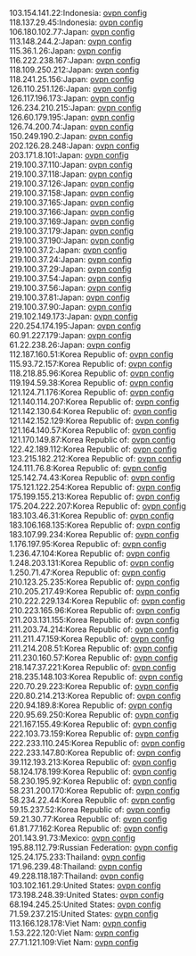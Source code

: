 103.154.141.22:Indonesia: [ovpn config](vpn/103_154_141_22.ovpn)  
118.137.29.45:Indonesia: [ovpn config](vpn/118_137_29_45.ovpn)  
106.180.102.77:Japan: [ovpn config](vpn/106_180_102_77.ovpn)  
113.148.244.2:Japan: [ovpn config](vpn/113_148_244_2.ovpn)  
115.36.1.26:Japan: [ovpn config](vpn/115_36_1_26.ovpn)  
116.222.238.167:Japan: [ovpn config](vpn/116_222_238_167.ovpn)  
118.109.250.212:Japan: [ovpn config](vpn/118_109_250_212.ovpn)  
118.241.25.156:Japan: [ovpn config](vpn/118_241_25_156.ovpn)  
126.110.251.126:Japan: [ovpn config](vpn/126_110_251_126.ovpn)  
126.117.196.173:Japan: [ovpn config](vpn/126_117_196_173.ovpn)  
126.234.210.215:Japan: [ovpn config](vpn/126_234_210_215.ovpn)  
126.60.179.195:Japan: [ovpn config](vpn/126_60_179_195.ovpn)  
126.74.200.74:Japan: [ovpn config](vpn/126_74_200_74.ovpn)  
150.249.190.2:Japan: [ovpn config](vpn/150_249_190_2.ovpn)  
202.126.28.248:Japan: [ovpn config](vpn/202_126_28_248.ovpn)  
203.171.8.101:Japan: [ovpn config](vpn/203_171_8_101.ovpn)  
219.100.37.110:Japan: [ovpn config](vpn/219_100_37_110.ovpn)  
219.100.37.118:Japan: [ovpn config](vpn/219_100_37_118.ovpn)  
219.100.37.126:Japan: [ovpn config](vpn/219_100_37_126.ovpn)  
219.100.37.158:Japan: [ovpn config](vpn/219_100_37_158.ovpn)  
219.100.37.165:Japan: [ovpn config](vpn/219_100_37_165.ovpn)  
219.100.37.166:Japan: [ovpn config](vpn/219_100_37_166.ovpn)  
219.100.37.169:Japan: [ovpn config](vpn/219_100_37_169.ovpn)  
219.100.37.179:Japan: [ovpn config](vpn/219_100_37_179.ovpn)  
219.100.37.190:Japan: [ovpn config](vpn/219_100_37_190.ovpn)  
219.100.37.2:Japan: [ovpn config](vpn/219_100_37_2.ovpn)  
219.100.37.24:Japan: [ovpn config](vpn/219_100_37_24.ovpn)  
219.100.37.29:Japan: [ovpn config](vpn/219_100_37_29.ovpn)  
219.100.37.54:Japan: [ovpn config](vpn/219_100_37_54.ovpn)  
219.100.37.56:Japan: [ovpn config](vpn/219_100_37_56.ovpn)  
219.100.37.81:Japan: [ovpn config](vpn/219_100_37_81.ovpn)  
219.100.37.90:Japan: [ovpn config](vpn/219_100_37_90.ovpn)  
219.102.149.173:Japan: [ovpn config](vpn/219_102_149_173.ovpn)  
220.254.174.195:Japan: [ovpn config](vpn/220_254_174_195.ovpn)  
60.91.227.179:Japan: [ovpn config](vpn/60_91_227_179.ovpn)  
61.22.238.26:Japan: [ovpn config](vpn/61_22_238_26.ovpn)  
112.187.160.51:Korea Republic of: [ovpn config](vpn/112_187_160_51.ovpn)  
115.93.72.157:Korea Republic of: [ovpn config](vpn/115_93_72_157.ovpn)  
118.218.85.96:Korea Republic of: [ovpn config](vpn/118_218_85_96.ovpn)  
119.194.59.38:Korea Republic of: [ovpn config](vpn/119_194_59_38.ovpn)  
121.124.71.176:Korea Republic of: [ovpn config](vpn/121_124_71_176.ovpn)  
121.140.114.207:Korea Republic of: [ovpn config](vpn/121_140_114_207.ovpn)  
121.142.130.64:Korea Republic of: [ovpn config](vpn/121_142_130_64.ovpn)  
121.142.152.129:Korea Republic of: [ovpn config](vpn/121_142_152_129.ovpn)  
121.164.140.57:Korea Republic of: [ovpn config](vpn/121_164_140_57.ovpn)  
121.170.149.87:Korea Republic of: [ovpn config](vpn/121_170_149_87.ovpn)  
122.42.189.112:Korea Republic of: [ovpn config](vpn/122_42_189_112.ovpn)  
123.215.182.212:Korea Republic of: [ovpn config](vpn/123_215_182_212.ovpn)  
124.111.76.8:Korea Republic of: [ovpn config](vpn/124_111_76_8.ovpn)  
125.142.74.43:Korea Republic of: [ovpn config](vpn/125_142_74_43.ovpn)  
175.121.122.254:Korea Republic of: [ovpn config](vpn/175_121_122_254.ovpn)  
175.199.155.213:Korea Republic of: [ovpn config](vpn/175_199_155_213.ovpn)  
175.204.222.207:Korea Republic of: [ovpn config](vpn/175_204_222_207.ovpn)  
183.103.46.31:Korea Republic of: [ovpn config](vpn/183_103_46_31.ovpn)  
183.106.168.135:Korea Republic of: [ovpn config](vpn/183_106_168_135.ovpn)  
183.107.99.234:Korea Republic of: [ovpn config](vpn/183_107_99_234.ovpn)  
1.176.197.95:Korea Republic of: [ovpn config](vpn/1_176_197_95.ovpn)  
1.236.47.104:Korea Republic of: [ovpn config](vpn/1_236_47_104.ovpn)  
1.248.203.131:Korea Republic of: [ovpn config](vpn/1_248_203_131.ovpn)  
1.250.71.47:Korea Republic of: [ovpn config](vpn/1_250_71_47.ovpn)  
210.123.25.235:Korea Republic of: [ovpn config](vpn/210_123_25_235.ovpn)  
210.205.217.49:Korea Republic of: [ovpn config](vpn/210_205_217_49.ovpn)  
210.222.229.134:Korea Republic of: [ovpn config](vpn/210_222_229_134.ovpn)  
210.223.165.96:Korea Republic of: [ovpn config](vpn/210_223_165_96.ovpn)  
211.203.131.155:Korea Republic of: [ovpn config](vpn/211_203_131_155.ovpn)  
211.203.74.214:Korea Republic of: [ovpn config](vpn/211_203_74_214.ovpn)  
211.211.47.159:Korea Republic of: [ovpn config](vpn/211_211_47_159.ovpn)  
211.214.208.51:Korea Republic of: [ovpn config](vpn/211_214_208_51.ovpn)  
211.230.160.57:Korea Republic of: [ovpn config](vpn/211_230_160_57.ovpn)  
218.147.37.221:Korea Republic of: [ovpn config](vpn/218_147_37_221.ovpn)  
218.235.148.103:Korea Republic of: [ovpn config](vpn/218_235_148_103.ovpn)  
220.70.29.223:Korea Republic of: [ovpn config](vpn/220_70_29_223.ovpn)  
220.80.214.213:Korea Republic of: [ovpn config](vpn/220_80_214_213.ovpn)  
220.94.189.8:Korea Republic of: [ovpn config](vpn/220_94_189_8.ovpn)  
220.95.69.250:Korea Republic of: [ovpn config](vpn/220_95_69_250.ovpn)  
221.167.155.49:Korea Republic of: [ovpn config](vpn/221_167_155_49.ovpn)  
222.103.73.159:Korea Republic of: [ovpn config](vpn/222_103_73_159.ovpn)  
222.233.110.245:Korea Republic of: [ovpn config](vpn/222_233_110_245.ovpn)  
222.233.147.80:Korea Republic of: [ovpn config](vpn/222_233_147_80.ovpn)  
39.112.193.213:Korea Republic of: [ovpn config](vpn/39_112_193_213.ovpn)  
58.124.178.199:Korea Republic of: [ovpn config](vpn/58_124_178_199.ovpn)  
58.230.195.92:Korea Republic of: [ovpn config](vpn/58_230_195_92.ovpn)  
58.231.200.170:Korea Republic of: [ovpn config](vpn/58_231_200_170.ovpn)  
58.234.22.44:Korea Republic of: [ovpn config](vpn/58_234_22_44.ovpn)  
59.15.237.52:Korea Republic of: [ovpn config](vpn/59_15_237_52.ovpn)  
59.21.30.77:Korea Republic of: [ovpn config](vpn/59_21_30_77.ovpn)  
61.81.77.162:Korea Republic of: [ovpn config](vpn/61_81_77_162.ovpn)  
201.143.91.73:Mexico: [ovpn config](vpn/201_143_91_73.ovpn)  
195.88.112.79:Russian Federation: [ovpn config](vpn/195_88_112_79.ovpn)  
125.24.175.233:Thailand: [ovpn config](vpn/125_24_175_233.ovpn)  
171.96.239.48:Thailand: [ovpn config](vpn/171_96_239_48.ovpn)  
49.228.118.187:Thailand: [ovpn config](vpn/49_228_118_187.ovpn)  
103.102.161.29:United States: [ovpn config](vpn/103_102_161_29.ovpn)  
173.198.248.39:United States: [ovpn config](vpn/173_198_248_39.ovpn)  
68.194.245.25:United States: [ovpn config](vpn/68_194_245_25.ovpn)  
71.59.237.215:United States: [ovpn config](vpn/71_59_237_215.ovpn)  
113.166.128.178:Viet Nam: [ovpn config](vpn/113_166_128_178.ovpn)  
1.53.222.120:Viet Nam: [ovpn config](vpn/1_53_222_120.ovpn)  
27.71.121.109:Viet Nam: [ovpn config](vpn/27_71_121_109.ovpn)  
